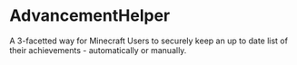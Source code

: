 # AdvancementHelper
A 3-facetted way for Minecraft Users to securely keep an up to date list of their achievements - automatically or manually. 
